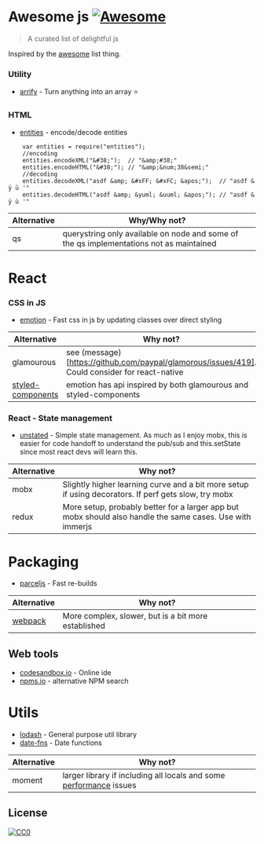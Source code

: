 # Awesome js [![Awesome](https://cdn.rawgit.com/sindresorhus/awesome/d7305f38d29fed78fa85652e3a63e154dd8e8829/media/badge.svg)](https://github.com/sindresorhus/awesome)

> A curated list of delightful js

Inspired by the [awesome](https://github.com/sindresorhus/awesome) list thing.


### Utility

- [arrify](https://github.com/sindresorhus/arrify) - Turn anything into an array :star:

### HTML

- [entities](https://github.com/fb55/entities) - encode/decode entities
```
	var entities = require("entities");
	//encoding
	entities.encodeXML("&#38;");  // "&amp;#38;"
	entities.encodeHTML("&#38;"); // "&amp;&num;38&semi;"
	//decoding
	entities.decodeXML("asdf &amp; &#xFF; &#xFC; &apos;");  // "asdf & ÿ ü '"
	entities.decodeHTML("asdf &amp; &yuml; &uuml; &apos;"); // "asdf & ÿ ü '"
```
Alternative	| Why/Why not?
--------------- | -------------
 qs		| querystring only available on node and some of the qs implementations not as maintained |


# React

### CSS in JS

- [emotion](https://emotion.sh) - Fast css in js by updating classes over direct styling

Alternative	| Why not?
--------------- | -------------
 glamourous	| see (message)[https://github.com/paypal/glamorous/issues/419].  Could consider for react-native 
 [styled-components](https://www.styled-components.com/) | emotion has api inspired by both glamourous and styled-components
 
### React - State management

- [unstated](https://github.com/jamiebuilds/unstated) - Simple state management.  As much as I enjoy mobx, this is easier for code handoff to understand the pub/sub and this.setState since most react devs will learn this.  

Alternative	| Why not?
--------------- | -------------
 mobx		| Slightly higher learning curve and a bit more setup if using decorators.  If perf gets slow, try mobx
 redux		| More setup, probably better for a larger app but mobx should also handle the same cases.  Use with immerjs
 
# Packaging

- [parceljs](https://parceljs.org/) - Fast re-builds

Alternative				| Why not?
--------------- 			| -------------
 [webpack](https://webpack.js.org/)	| More complex, slower, but is a bit more established


## Web tools

- [codesandbox.io](https://codesandbox.io) - Online ide
- [npms.io](https://npms.io/) - alternative NPM search


# Utils

- [lodash](https://lodash.com) - General purpose util library
- [date-fns](https://date-fns.org/) - Date functions

Alternative	| Why not?
--------------- | -------------
 moment		| larger library if including all locals and some [performance](https://raygun.com/blog/moment-js-vs-date-fns/) issues



## License

[![CC0](http://mirrors.creativecommons.org/presskit/buttons/88x31/svg/cc-zero.svg)](https://creativecommons.org/publicdomain/zero/1.0/)
